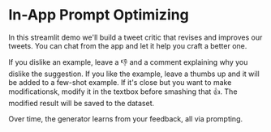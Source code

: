 # In-App Prompt Optimizing

In this streamlit demo we'll build a tweet critic that revises and improves our tweets.
You can chat from the app and let it help you craft a better one.

If you dislike an example, leave a 👎 and a comment explaining why you dislike the suggestion.
If you like the example, leave a thumbs up and it will be added to a few-shot example.
If it's close but you want to make modificationsk, modify it in the textbox before smashing that 👍. The modified result will be saved to the dataset.

Over time, the generator learns from your feedback, all via prompting.
